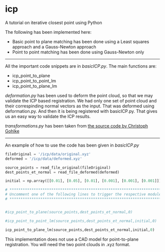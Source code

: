 # icp
A tutorial on iterative closest point using Python

The following has been implemented here:

* Basic point to plane matching has been done using a Least squares approach and a Gauss-Newton approach
* Point to point matching has been done using Gauss-Newton only

____________________________

All the important code snippets are in *basicICP.py*. The main functions are:

* icp_point_to_plane 
* icp_point_to_point_lm
* icp_point_to_plane_lm

*deformation.py* has been used to deform the point cloud, so that we may validate the ICP based registration. We had only one set of point cloud and their correspinding normal vectors as the input. That was deformed using deformation.py. And then it is being registered with basicICP.py. That gives us an easy way to validate the ICP results.


*transformations.py* has been taken from [the source code by Christoph Gohlke](http://www.lfd.uci.edu/~gohlke/code/transformations.py.html)

_____________________________

An example of how to use the code has been given in *basicICP.py*

```python
fileOriginal = '/icp/data/original.xyz'
deformed = '/icp/data/deformed.xyz'

source_points = read_file_original(fileOriginal)
dest_points_et_normal = read_file_deformed(deformed)

initial = np.array([[0.01], [0.05], [0.01], [0.001], [0.001], [0.001]])

# **********************************************************************
# Uncomment one of the following lines to trigger the respective module:
# **********************************************************************


#icp_point_to_plane(source_points,dest_points_et_normal,0)

#icp_point_to_point_lm(source_points,dest_points_et_normal,initial,0)

icp_point_to_plane_lm(source_points,dest_points_et_normal,initial,0)
```

This implementation does not use a CAD model for point-to-plane registration. You will need the two point clouds in .xyz format.

